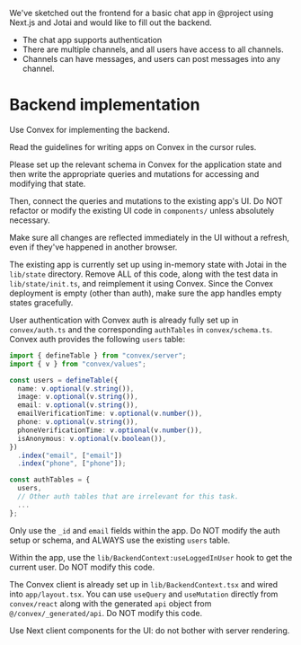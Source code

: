 We've sketched out the frontend for a basic chat app in @project using Next.js and Jotai and would like to fill out the backend.

- The chat app supports authentication
- There are multiple channels, and all users have access to all channels.
- Channels can have messages, and users can post messages into any channel.


# Backend implementation

Use Convex for implementing the backend.

Read the guidelines for writing apps on Convex in the cursor rules.

Please set up the relevant schema in Convex for the application state
and then write the appropriate queries and mutations for accessing and
modifying that state.

Then, connect the queries and mutations to the existing app's UI. Do NOT
refactor or modify the existing UI code in `components/` unless absolutely
necessary.

Make sure all changes are reflected immediately in the UI without a refresh,
even if they've happened in another browser.

The existing app is currently set up using in-memory state with Jotai
in the `lib/state` directory. Remove ALL of this code, along with the
test data in `lib/state/init.ts`, and reimplement it using Convex. Since
the Convex deployment is empty (other than auth), make sure the app handles
empty states gracefully.

User authentication with Convex auth is already fully set up in `convex/auth.ts` and the corresponding `authTables` in `convex/schema.ts`. Convex auth provides the following `users` table:

```ts
import { defineTable } from "convex/server";
import { v } from "convex/values";

const users = defineTable({
  name: v.optional(v.string()),
  image: v.optional(v.string()),
  email: v.optional(v.string()),
  emailVerificationTime: v.optional(v.number()),
  phone: v.optional(v.string()),
  phoneVerificationTime: v.optional(v.number()),
  isAnonymous: v.optional(v.boolean()),
})
  .index("email", ["email"])
  .index("phone", ["phone"]);

const authTables = {
  users,
  // Other auth tables that are irrelevant for this task.
  ...
};
```

Only use the `_id` and `email` fields within the app. Do NOT modify the auth setup or schema, and ALWAYS use the existing
`users` table.

Within the app, use the `lib/BackendContext:useLoggedInUser` hook to get the current user. Do NOT modify this code.

The Convex client is already set up in `lib/BackendContext.tsx` and wired into `app/layout.tsx`. You can use `useQuery` and `useMutation` directly from `convex/react` along with the generated `api` object from `@/convex/_generated/api`. Do NOT modify this code.

Use Next client components for the UI: do not bother with server rendering.
